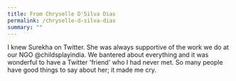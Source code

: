 ```yaml
---
title: From Chryselle D'Silva Dias
permalink: /chryselle-d-silva-dias
summary: ""
---
```


I knew Surekha on Twitter. She was always supportive of the work we do at our NGO @childsplayindia. We bantered about everything and it was wonderful to have a Twitter 'friend' who I had never met. So many people have good things to say about her; it made me cry.
